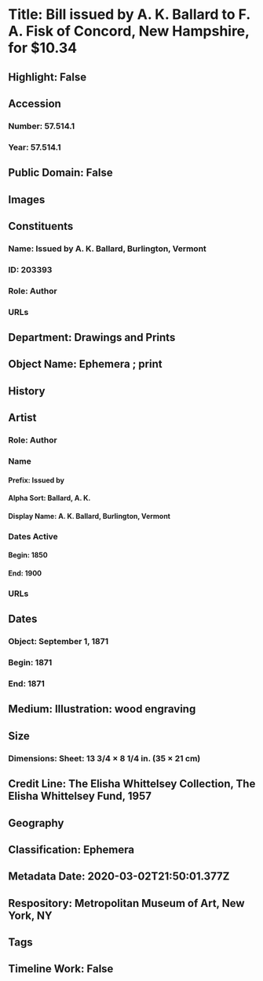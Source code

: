 # Title: Bill issued by A. K. Ballard to F. A. Fisk of Concord, New Hampshire, for $10.34
## Highlight: False
## Accession
### Number: 57.514.1
### Year: 57.514.1
## Public Domain: False
## Images
## Constituents
### Name: Issued by A. K. Ballard, Burlington, Vermont
### ID: 203393
### Role: Author
### URLs
## Department: Drawings and Prints
## Object Name: Ephemera ; print
## History
## Artist
### Role: Author
### Name
#### Prefix: Issued by
#### Alpha Sort: Ballard, A. K.
#### Display Name: A. K. Ballard, Burlington, Vermont
### Dates Active
#### Begin: 1850
#### End: 1900
### URLs
## Dates
### Object: September 1, 1871
### Begin: 1871
### End: 1871
## Medium: Illustration: wood engraving
## Size
### Dimensions: Sheet: 13 3/4 × 8 1/4 in. (35 × 21 cm)
## Credit Line: The Elisha Whittelsey Collection, The Elisha Whittelsey Fund, 1957
## Geography
## Classification: Ephemera
## Metadata Date: 2020-03-02T21:50:01.377Z
## Respository: Metropolitan Museum of Art, New York, NY
## Tags
## Timeline Work: False